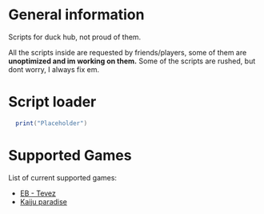 # General information #
Scripts for duck hub, not proud of them.

All the scripts inside are requested by friends/players, some of them are **unoptimized and im working on them.**
Some of the scripts are rushed, but dont worry, I always fix em.

# Script loader #
```lua
  print("Placeholder")
```


# Supported Games #
List of current supported games:
- [EB - Tevez](https://www.roblox.com/games/13132367906/EB-Ex-rcito-Brasileiro#!/game-instances)
- [Kaiju paradise](https://www.roblox.com/games/6456351776/Kaiju-Paradise)
